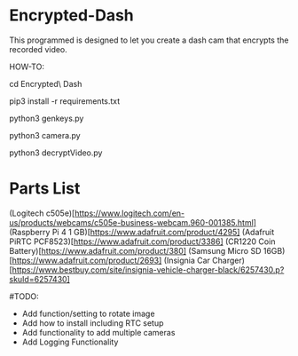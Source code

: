 # Encrypted-Dash
This programmed is designed to let you create a dash cam that encrypts the recorded video.

HOW-TO:

cd Encrypted\ Dash

pip3 install -r requirements.txt

python3 genkeys.py

python3 camera.py

python3 decryptVideo.py

# Parts List
(Logitech c505e)[https://www.logitech.com/en-us/products/webcams/c505e-business-webcam.960-001385.html]
(Raspberry Pi 4 1 GB)[https://www.adafruit.com/product/4295]
(Adafruit PiRTC PCF8523)[https://www.adafruit.com/product/3386]
(CR1220 Coin Battery)[https://www.adafruit.com/product/380]
(Samsung Micro SD 16GB)[https://www.adafruit.com/product/2693]
(Insignia Car Charger)[https://www.bestbuy.com/site/insignia-vehicle-charger-black/6257430.p?skuId=6257430]

#TODO:

- Add function/setting to rotate image
- Add how to install including RTC setup
- Add functionality to add multiple cameras
- Add Logging Functionality

